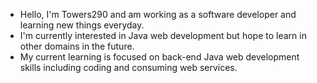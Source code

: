 - Hello, I'm Towers290 and am working as a software developer and learning new things everyday.
- I'm currently interested in Java web development but hope to learn in other domains in the future.
- My current learning is focused on back-end Java web development skills including coding and consuming web services.

